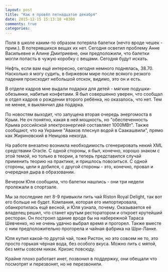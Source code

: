 ```yaml
---
layout: post
title: "Как я провёл пятнадцатое декабря"
date: 2015-12-15 15:13:18 +0300
comments: true
categories: 
---
```

Поля в школе каким-то образом потеряла балетки (нечто вроде чешек - прим.). В потерявшихся вещах их нет. Сегодня осветил проблему Анне Васильевне и Алине Дмитриевне, они предположили, что балетки могли попасть в чужую коробку с вещами. Сегодня будут искать.

Нефть, если вам ещё интересно, сегодня немного поднялась, 38.70. Насколько я могу судить, в биржевом мире после всякого резкого падения происходит небольшой отскок, видимо, это он и есть.

В отделе кадров мне выдали подарки для детей - мягкие подушки-обезьянки, набитые конфетами. Я был совершенно уверен, что сообщал в отдел кадров о рождении второго ребёнка, но оказалось, что нет. Тем не менее, я выклянчил два подарка.

По новостям выходит, что запущена вторая очередь энергомоста в Крым. Не оч понятно, какая в ней мощность, но "обеспеченность Крыма российской электроэнергией составляет 1000МВт". Также сообщают, что на Украине "Аваков плеснул водой в Саакашвили", прямо как Жириновский в Немцова некогда.

На работе внезапно возникла необходимость сгенерировать некий XML средствами Oracle. С одной стороны, я был, конечно, хорошо знаком с этой темой, но только в теории, а теперь представился случай применить теорию на практике, и пришлось повозиться. С одной стороны, цели я добился, с другой стороны - это, конечно, провал и очередная дыра в образовании. 

Вечером Юля сообщила, что балетки нашлись - они три недели пролежали в спортзале.

Мы за последние лет 8-9 привыкли пить чай Riston Royal Delight, так вот его больше не будет. Компания, которая его импортировала, обанкротилась ещё весной, и Юля узнала, почему. Оказывается её владелец решил, что станет крутым ресторатором и откроет крутейший ресторан. Он построил здание вроде бы на набережной Тараса Шевченко, но не очень удачно выбрал время и прогорел. Также вместе с ним предположительно прогорела и чайная фабрика на Шри-Ланке. 

Юля купил какой-то другой чай, тоже Ристон, но это совсем не то, это просто горькая чёрная вода, без особого вкуса. Можно пить с мятой, без мяты совсем никак. Кризис повсюду.

Крайне плохо работает инет, позвонил в поддержку, они обещали что посмотрят и перезвонят, но не перезвонили.
